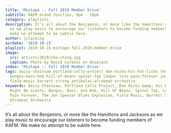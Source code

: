 ```yaml
---
title: 'Mixtape :: Fall 2019 Member Drive'
subtitle: KAFM Grand Junction, 9pm - 10pm
category: playlists
description: It’s all about the Benjamins, or more like the Hamiltons and Jacksons
  as we play music to encourage our listeners to become funding members of KAFM. We
  make no attempt to be subtle here.
author: jclacking
airdate: '2019-10-15'
playlist: 2019-10-15-mixtape-fall-2019-member-drive
image:
  src: artists/2019/cha-ching.jpg
  caption: Photo by David Carboni on Unsplash
index: 'Mixtape :: Fall 2019 Member Drive'
tags: daisy-chainsaw portland-cello-project dan-hicks-his-hot-licks they-might-be-giants
  bongos-bass-bob hill-of-beans spinal-tap looper less-pain-forever jon-spencer-blues-explosion
  field-music barrett-strong antibalas-afrobeat-orchestra
keywords: Daisy Chainsaw, Portland Cello Project, Dan Hicks &amp; His Hot Licks, They
  Might Be Giants, Bongos, Bass, and Bob, Hill Of Beans, Spinal Tap, Looper, Less
  Pain Forever, The Jon Spencer Blues Explosion, Field Music, Barrett Strong, Antibalas
  Afrobeat Orchestra
---
```

It’s all about the Benjamins, or more like the Hamiltons and Jacksons as we play music to encourage our listeners to become funding members of KAFM. We make no attempt to be subtle here.
